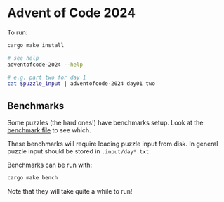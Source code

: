 # Advent of Code 2024

To run:

```sh
cargo make install

# see help
adventofcode-2024 --help

# e.g. part two for day 1
cat $puzzle_input | adventofcode-2024 day01 two
```
## Benchmarks

Some puzzles (the hard ones!) have benchmarks setup. Look at the [benchmark file](./benches/adventofcode-benchmark.rs) to see which.

These benchmarks will require loading puzzle input from disk. In general puzzle input should be stored in `.input/day*.txt`.

Benchmarks can be run with:

```sh
cargo make bench
```

Note that they will take quite a while to run!

